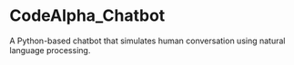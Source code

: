 # CodeAlpha_Chatbot
A Python-based chatbot that simulates human conversation using natural language processing.
